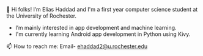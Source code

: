 👋 Hi folks! I’m Elias Haddad and I'm a first year computer science student at the University of Rochester. 

- I’m mainly interested in app development and machine learning.
- I'm currently learning Android app development in Python using Kivy.

📫 How to reach me: Email- ehaddad2@u.rochester.edu 

<!---
ehaddad2/ehaddad2 is a ✨ special ✨ repository because its `README.md` (this file) appears on your GitHub profile.
You can click the Preview link to take a look at your changes.
--->

